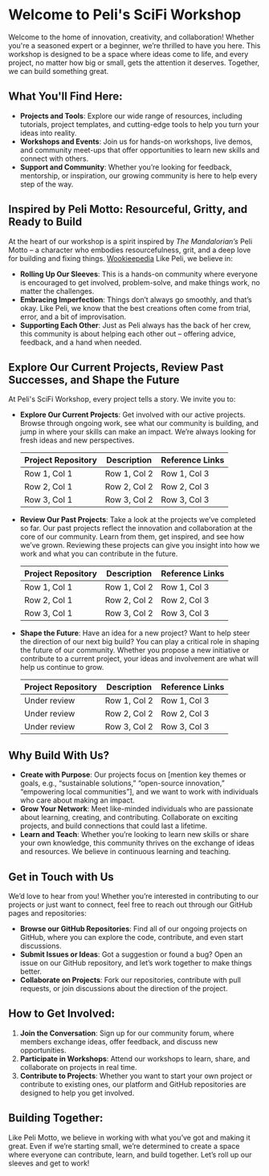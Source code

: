 # Welcome to Peli's SciFi Workshop

Welcome to the home of innovation, creativity, and collaboration! Whether you're a seasoned expert or a beginner, we’re thrilled to have you here. This workshop is designed to be a space where ideas come to life, and every project, no matter how big or small, gets the attention it deserves. Together, we can build something great.

## What You'll Find Here:
- **Projects and Tools**: Explore our wide range of resources, including tutorials, project templates, and cutting-edge tools to help you turn your ideas into reality.
- **Workshops and Events**: Join us for hands-on workshops, live demos, and community meet-ups that offer opportunities to learn new skills and connect with others.
- **Support and Community**: Whether you’re looking for feedback, mentorship, or inspiration, our growing community is here to help every step of the way.

## Inspired by Peli Motto: Resourceful, Gritty, and Ready to Build

At the heart of our workshop is a spirit inspired by *The Mandalorian’s* Peli Motto – a character who embodies resourcefulness, grit, and a deep love for building and fixing things. [Wookieepedia](https://starwars.fandom.com/wiki/Peli_Motto) Like Peli, we believe in:

- **Rolling Up Our Sleeves**: This is a hands-on community where everyone is encouraged to get involved, problem-solve, and make things work, no matter the challenges.
- **Embracing Imperfection**: Things don’t always go smoothly, and that’s okay. Like Peli, we know that the best creations often come from trial, error, and a bit of improvisation.
- **Supporting Each Other**: Just as Peli always has the back of her crew, this community is about helping each other out – offering advice, feedback, and a hand when needed.

## Explore Our Current Projects, Review Past Successes, and Shape the Future

At Peli's SciFi Workshop, every project tells a story. We invite you to:

- **Explore Our Current Projects**: Get involved with our active projects. Browse through ongoing work, see what our community is building, and jump in where your skills can make an impact. We’re always looking for fresh ideas and new perspectives.


    | Project Repository | Description | Reference Links |
    |----------|----------|----------|
    | Row 1, Col 1 | Row 1, Col 2 | Row 1, Col 3 |
    | Row 2, Col 1 | Row 2, Col 2 | Row 2, Col 3 |
    | Row 3, Col 1 | Row 3, Col 2 | Row 3, Col 3 |

- **Review Our Past Projects**: Take a look at the projects we’ve completed so far. Our past projects reflect the innovation and collaboration at the core of our community. Learn from them, get inspired, and see how we’ve grown. Reviewing these projects can give you insight into how we work and what you can contribute in the future.

    | Project Repository | Description | Reference Links |
    |----------|----------|----------|
    | Row 1, Col 1 | Row 1, Col 2 | Row 1, Col 3 |
    | Row 2, Col 1 | Row 2, Col 2 | Row 2, Col 3 |
    | Row 3, Col 1 | Row 3, Col 2 | Row 3, Col 3 |

- **Shape the Future**: Have an idea for a new project? Want to help steer the direction of our next big build? You can play a critical role in shaping the future of our community. Whether you propose a new initiative or contribute to a current project, your ideas and involvement are what will help us continue to grow.

    | Project Repository | Description | Reference Links |
    |----------|----------|----------|
    | Under review | Row 1, Col 2 | Row 1, Col 3 |
    | Under review | Row 2, Col 2 | Row 2, Col 3 |
    | Under review | Row 3, Col 2 | Row 3, Col 3 |

## Why Build With Us?

- **Create with Purpose**: Our projects focus on [mention key themes or goals, e.g., “sustainable solutions,” “open-source innovation,” “empowering local communities”], and we want to work with individuals who care about making an impact.
- **Grow Your Network**: Meet like-minded individuals who are passionate about learning, creating, and contributing. Collaborate on exciting projects, and build connections that could last a lifetime.
- **Learn and Teach**: Whether you’re looking to learn new skills or share your own knowledge, this community thrives on the exchange of ideas and resources. We believe in continuous learning and teaching.

## Get in Touch with Us

We’d love to hear from you! Whether you’re interested in contributing to our projects or just want to connect, feel free to reach out through our GitHub pages and repositories:

- **Browse our GitHub Repositories**: Find all of our ongoing projects on GitHub, where you can explore the code, contribute, and even start discussions.
- **Submit Issues or Ideas**: Got a suggestion or found a bug? Open an issue on our GitHub repository, and let’s work together to make things better.
- **Collaborate on Projects**: Fork our repositories, contribute with pull requests, or join discussions about the direction of the project.

## How to Get Involved:
1. **Join the Conversation**: Sign up for our community forum, where members exchange ideas, offer feedback, and discuss new opportunities.
2. **Participate in Workshops**: Attend our workshops to learn, share, and collaborate on projects in real time.
3. **Contribute to Projects**: Whether you want to start your own project or contribute to existing ones, our platform and GitHub repositories are designed to help you get involved.

## Building Together:

Like Peli Motto, we believe in working with what you’ve got and making it great. Even if we’re starting small, we’re determined to create a space where everyone can contribute, learn, and build together. Let’s roll up our sleeves and get to work!
